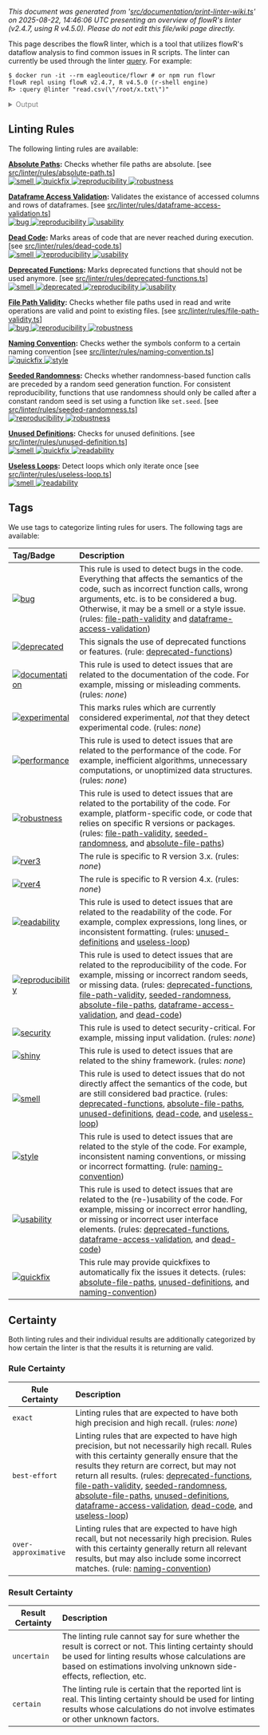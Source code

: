 _This document was generated from '[src/documentation/print-linter-wiki.ts](https://github.com/flowr-analysis/flowr/tree/main//src/documentation/print-linter-wiki.ts)' on 2025-08-22, 14:46:06 UTC presenting an overview of flowR's linter (v2.4.7, using R v4.5.0). Please do not edit this file/wiki page directly._

This page describes the flowR linter, which is a tool that utilizes flowR's dataflow analysis to find common issues in R scripts. The linter can currently be used through the linter [query](https://github.com/flowr-analysis/flowr/wiki/Query%20API).
For example:



```shell
$ docker run -it --rm eagleoutice/flowr # or npm run flowr 
flowR repl using flowR v2.4.7, R v4.5.0 (r-shell engine)
R> :query @linter "read.csv(\"/root/x.txt\")"
```

<details>
<summary style='color:gray'>Output</summary>


```text
Query: [;1mlinter[0m (3 ms)
   ╰ **Deprecated Functions** (deprecated-functions):
       ╰ _Metadata_: <code>{"totalDeprecatedCalls":0,"totalDeprecatedFunctionDefinitions":0,"searchTimeMs":0,"processTimeMs":0}</code>
   ╰ **File Path Validity** (file-path-validity):
       ╰ certain:
           ╰ Path `/root/x.txt` at 1.1-23
       ╰ _Metadata_: <code>{"totalReads":1,"totalUnknown":0,"totalWritesBeforeAlways":0,"totalValid":0,"searchTimeMs":1,"processTimeMs":0}</code>
   ╰ **Seeded Randomness** (seeded-randomness):
       ╰ _Metadata_: <code>{"consumerCalls":0,"callsWithFunctionProducers":0,"callsWithAssignmentProducers":0,"callsWithNonConstantProducers":0,"searchTimeMs":0,"processTimeMs":0}</code>
   ╰ **Absolute Paths** (absolute-file-paths):
       ╰ certain:
           ╰ Path `/root/x.txt` at 1.1-23
       ╰ _Metadata_: <code>{"totalConsidered":1,"totalUnknown":0,"searchTimeMs":1,"processTimeMs":0}</code>
   ╰ **Unused Definitions** (unused-definitions):
       ╰ _Metadata_: <code>{"totalConsidered":0,"searchTimeMs":0,"processTimeMs":0}</code>
   ╰ **Naming Convention** (naming-convention):
       ╰ _Metadata_: <code>{"numMatches":0,"numBreak":0,"searchTimeMs":0,"processTimeMs":0}</code>
   ╰ **Dataframe Access Validation** (dataframe-access-validation):
       ╰ _Metadata_: <code>{"numOperations":0,"numAccesses":0,"totalAccessed":0,"searchTimeMs":0,"processTimeMs":1}</code>
   ╰ **Dead Code** (dead-code):
       ╰ _Metadata_: <code>{"consideredNodes":5,"searchTimeMs":0,"processTimeMs":0}</code>
   ╰ **Useless Loops** (useless-loop):
       ╰ _Metadata_: <code>{"numOfUselessLoops":0,"searchTimeMs":0,"processTimeMs":0}</code>
[;3mAll queries together required ≈3 ms (1ms accuracy, total 9 ms)[0m[0m
```



The linter will analyze the code and return any issues found.
Formatted more nicely, this returns:




```json
[ { "type": "linter" } ]
```


(This query can be shortened to `@linter` when used within the REPL command <span title="Description (Repl Command): Query the given R code, start with 'file://' to indicate a file. The query is to be a valid query in json format (use 'help' to get more information).">`:query`</span>).



_Results (prettified and summarized):_

Query: **linter** (14 ms)\
&nbsp;&nbsp;&nbsp;╰ **Deprecated Functions** (deprecated-functions):\
&nbsp;&nbsp;&nbsp;&nbsp;&nbsp;&nbsp;&nbsp;╰ _Metadata_: <code>{"totalDeprecatedCalls":0,"totalDeprecatedFunctionDefinitions":0,"searchTimeMs":1,"processTimeMs":0}</code>\
&nbsp;&nbsp;&nbsp;╰ **File Path Validity** (file-path-validity):\
&nbsp;&nbsp;&nbsp;&nbsp;&nbsp;&nbsp;&nbsp;╰ certain:\
&nbsp;&nbsp;&nbsp;&nbsp;&nbsp;&nbsp;&nbsp;&nbsp;&nbsp;&nbsp;&nbsp;╰ Path `/root/x.txt` at 1.1-23\
&nbsp;&nbsp;&nbsp;&nbsp;&nbsp;&nbsp;&nbsp;╰ _Metadata_: <code>{"totalReads":1,"totalUnknown":0,"totalWritesBeforeAlways":0,"totalValid":0,"searchTimeMs":5,"processTimeMs":0}</code>\
&nbsp;&nbsp;&nbsp;╰ **Seeded Randomness** (seeded-randomness):\
&nbsp;&nbsp;&nbsp;&nbsp;&nbsp;&nbsp;&nbsp;╰ _Metadata_: <code>{"consumerCalls":0,"callsWithFunctionProducers":0,"callsWithAssignmentProducers":0,"callsWithNonConstantProducers":0,"searchTimeMs":1,"processTimeMs":0}</code>\
&nbsp;&nbsp;&nbsp;╰ **Absolute Paths** (absolute-file-paths):\
&nbsp;&nbsp;&nbsp;&nbsp;&nbsp;&nbsp;&nbsp;╰ certain:\
&nbsp;&nbsp;&nbsp;&nbsp;&nbsp;&nbsp;&nbsp;&nbsp;&nbsp;&nbsp;&nbsp;╰ Path `/root/x.txt` at 1.1-23\
&nbsp;&nbsp;&nbsp;&nbsp;&nbsp;&nbsp;&nbsp;╰ _Metadata_: <code>{"totalConsidered":1,"totalUnknown":0,"searchTimeMs":2,"processTimeMs":0}</code>\
&nbsp;&nbsp;&nbsp;╰ **Unused Definitions** (unused-definitions):\
&nbsp;&nbsp;&nbsp;&nbsp;&nbsp;&nbsp;&nbsp;╰ _Metadata_: <code>{"totalConsidered":0,"searchTimeMs":0,"processTimeMs":0}</code>\
&nbsp;&nbsp;&nbsp;╰ **Naming Convention** (naming-convention):\
&nbsp;&nbsp;&nbsp;&nbsp;&nbsp;&nbsp;&nbsp;╰ _Metadata_: <code>{"numMatches":0,"numBreak":0,"searchTimeMs":0,"processTimeMs":1}</code>\
&nbsp;&nbsp;&nbsp;╰ **Dataframe Access Validation** (dataframe-access-validation):\
&nbsp;&nbsp;&nbsp;&nbsp;&nbsp;&nbsp;&nbsp;╰ _Metadata_: <code>{"numOperations":0,"numAccesses":0,"totalAccessed":0,"searchTimeMs":0,"processTimeMs":2}</code>\
&nbsp;&nbsp;&nbsp;╰ **Dead Code** (dead-code):\
&nbsp;&nbsp;&nbsp;&nbsp;&nbsp;&nbsp;&nbsp;╰ _Metadata_: <code>{"consideredNodes":5,"searchTimeMs":1,"processTimeMs":0}</code>\
&nbsp;&nbsp;&nbsp;╰ **Useless Loops** (useless-loop):\
&nbsp;&nbsp;&nbsp;&nbsp;&nbsp;&nbsp;&nbsp;╰ _Metadata_: <code>{"numOfUselessLoops":0,"searchTimeMs":0,"processTimeMs":0}</code>\
_All queries together required ≈14 ms (1ms accuracy, total 25 ms)_

<details> <summary style="color:gray">Show Detailed Results as Json</summary>

The analysis required _25.4 ms_ (including parsing and normalization and the query) within the generation environment.	

In general, the JSON contains the Ids of the nodes in question as they are present in the normalized AST or the dataflow graph of flowR.
Please consult the [Interface](https://github.com/flowr-analysis/flowr/wiki/Interface) wiki page for more information on how to get those.




```json
{
  "linter": {
    "results": {
      "deprecated-functions": {
        "results": [],
        ".meta": {
          "totalDeprecatedCalls": 0,
          "totalDeprecatedFunctionDefinitions": 0,
          "searchTimeMs": 1,
          "processTimeMs": 0
        }
      },
      "file-path-validity": {
        "results": [
          {
            "range": [
              1,
              1,
              1,
              23
            ],
            "filePath": "/root/x.txt",
            "certainty": "certain"
          }
        ],
        ".meta": {
          "totalReads": 1,
          "totalUnknown": 0,
          "totalWritesBeforeAlways": 0,
          "totalValid": 0,
          "searchTimeMs": 5,
          "processTimeMs": 0
        }
      },
      "seeded-randomness": {
        "results": [],
        ".meta": {
          "consumerCalls": 0,
          "callsWithFunctionProducers": 0,
          "callsWithAssignmentProducers": 0,
          "callsWithNonConstantProducers": 0,
          "searchTimeMs": 1,
          "processTimeMs": 0
        }
      },
      "absolute-file-paths": {
        "results": [
          {
            "certainty": "certain",
            "filePath": "/root/x.txt",
            "range": [
              1,
              1,
              1,
              23
            ]
          }
        ],
        ".meta": {
          "totalConsidered": 1,
          "totalUnknown": 0,
          "searchTimeMs": 2,
          "processTimeMs": 0
        }
      },
      "unused-definitions": {
        "results": [],
        ".meta": {
          "totalConsidered": 0,
          "searchTimeMs": 0,
          "processTimeMs": 0
        }
      },
      "naming-convention": {
        "results": [],
        ".meta": {
          "numMatches": 0,
          "numBreak": 0,
          "searchTimeMs": 0,
          "processTimeMs": 1
        }
      },
      "dataframe-access-validation": {
        "results": [],
        ".meta": {
          "numOperations": 0,
          "numAccesses": 0,
          "totalAccessed": 0,
          "searchTimeMs": 0,
          "processTimeMs": 2
        }
      },
      "dead-code": {
        "results": [],
        ".meta": {
          "consideredNodes": 5,
          "searchTimeMs": 1,
          "processTimeMs": 0
        }
      },
      "useless-loop": {
        "results": [],
        ".meta": {
          "numOfUselessLoops": 0,
          "searchTimeMs": 0,
          "processTimeMs": 0
        }
      }
    },
    ".meta": {
      "timing": 14
    }
  },
  ".meta": {
    "timing": 14
  }
}
```



</details>







	
		

</details>



<h2 id="linting-rules">Linting Rules</h2>

The following linting rules are available:



**[Absolute Paths](https://github.com/flowr-analysis/flowr/wiki/lint-absolute-file-paths):** Checks whether file paths are absolute. [see <a href="https://github.com/flowr-analysis/flowr/tree/main//src/linter/rules/absolute-path.ts#L115">src/linter/rules/absolute-path.ts</a>]\
	<span title="This rule is used to detect issues that do not directly affect the semantics of the code, but are still considered bad practice."><a href='#smell'>![smell](https://img.shields.io/badge/smell-yellow) </a></span> <span title="This rule may provide quickfixes to automatically fix the issues it detects."><a href='#quickfix'>![quickfix](https://img.shields.io/badge/quickfix-lightgray) </a></span> <span title="This rule is used to detect issues that are related to the reproducibility of the code. For example, missing or incorrect random seeds, or missing data."><a href='#reproducibility'>![reproducibility](https://img.shields.io/badge/reproducibility-teal) </a></span> <span title="This rule is used to detect issues that are related to the portability of the code. For example, platform-specific code, or code that relies on specific R versions or packages."><a href='#robustness'>![robustness](https://img.shields.io/badge/robustness-teal) </a></span>

**[Dataframe Access Validation](https://github.com/flowr-analysis/flowr/wiki/lint-dataframe-access-validation):** Validates the existance of accessed columns and rows of dataframes. [see <a href="https://github.com/flowr-analysis/flowr/tree/main//src/linter/rules/dataframe-access-validation.ts#L59">src/linter/rules/dataframe-access-validation.ts</a>]\
	<span title="This rule is used to detect bugs in the code. Everything that affects the semantics of the code, such as incorrect function calls, wrong arguments, etc. is to be considered a bug. Otherwise, it may be a smell or a style issue."><a href='#bug'>![bug](https://img.shields.io/badge/bug-red) </a></span> <span title="This rule is used to detect issues that are related to the reproducibility of the code. For example, missing or incorrect random seeds, or missing data."><a href='#reproducibility'>![reproducibility](https://img.shields.io/badge/reproducibility-teal) </a></span> <span title="This rule is used to detect issues that are related to the (re-)usability of the code. For example, missing or incorrect error handling, or missing or incorrect user interface elements."><a href='#usability'>![usability](https://img.shields.io/badge/usability-teal) </a></span>

**[Dead Code](https://github.com/flowr-analysis/flowr/wiki/lint-dead-code):** Marks areas of code that are never reached during execution. [see <a href="https://github.com/flowr-analysis/flowr/tree/main//src/linter/rules/dead-code.ts#L28">src/linter/rules/dead-code.ts</a>]\
	<span title="This rule is used to detect issues that do not directly affect the semantics of the code, but are still considered bad practice."><a href='#smell'>![smell](https://img.shields.io/badge/smell-yellow) </a></span> <span title="This rule is used to detect issues that are related to the reproducibility of the code. For example, missing or incorrect random seeds, or missing data."><a href='#reproducibility'>![reproducibility](https://img.shields.io/badge/reproducibility-teal) </a></span> <span title="This rule is used to detect issues that are related to the (re-)usability of the code. For example, missing or incorrect error handling, or missing or incorrect user interface elements."><a href='#usability'>![usability](https://img.shields.io/badge/usability-teal) </a></span>

**[Deprecated Functions](https://github.com/flowr-analysis/flowr/wiki/lint-deprecated-functions):** Marks deprecated functions that should not be used anymore. [see <a href="https://github.com/flowr-analysis/flowr/tree/main//src/linter/rules/deprecated-functions.ts#L29">src/linter/rules/deprecated-functions.ts</a>]\
	<span title="This rule is used to detect issues that do not directly affect the semantics of the code, but are still considered bad practice."><a href='#smell'>![smell](https://img.shields.io/badge/smell-yellow) </a></span> <span title="This signals the use of deprecated functions or features."><a href='#deprecated'>![deprecated](https://img.shields.io/badge/deprecated-teal) </a></span> <span title="This rule is used to detect issues that are related to the reproducibility of the code. For example, missing or incorrect random seeds, or missing data."><a href='#reproducibility'>![reproducibility](https://img.shields.io/badge/reproducibility-teal) </a></span> <span title="This rule is used to detect issues that are related to the (re-)usability of the code. For example, missing or incorrect error handling, or missing or incorrect user interface elements."><a href='#usability'>![usability](https://img.shields.io/badge/usability-teal) </a></span>

**[File Path Validity](https://github.com/flowr-analysis/flowr/wiki/lint-file-path-validity):** Checks whether file paths used in read and write operations are valid and point to existing files. [see <a href="https://github.com/flowr-analysis/flowr/tree/main//src/linter/rules/file-path-validity.ts#L49">src/linter/rules/file-path-validity.ts</a>]\
	<span title="This rule is used to detect bugs in the code. Everything that affects the semantics of the code, such as incorrect function calls, wrong arguments, etc. is to be considered a bug. Otherwise, it may be a smell or a style issue."><a href='#bug'>![bug](https://img.shields.io/badge/bug-red) </a></span> <span title="This rule is used to detect issues that are related to the reproducibility of the code. For example, missing or incorrect random seeds, or missing data."><a href='#reproducibility'>![reproducibility](https://img.shields.io/badge/reproducibility-teal) </a></span> <span title="This rule is used to detect issues that are related to the portability of the code. For example, platform-specific code, or code that relies on specific R versions or packages."><a href='#robustness'>![robustness](https://img.shields.io/badge/robustness-teal) </a></span>

**[Naming Convention](https://github.com/flowr-analysis/flowr/wiki/lint-naming-convention):** Checks wether the symbols conform to a certain naming convention [see <a href="https://github.com/flowr-analysis/flowr/tree/main//src/linter/rules/naming-convention.ts#L186">src/linter/rules/naming-convention.ts</a>]\
	<span title="This rule may provide quickfixes to automatically fix the issues it detects."><a href='#quickfix'>![quickfix](https://img.shields.io/badge/quickfix-lightgray) </a></span> <span title="This rule is used to detect issues that are related to the style of the code. For example, inconsistent naming conventions, or missing or incorrect formatting."><a href='#style'>![style](https://img.shields.io/badge/style-teal) </a></span>

**[Seeded Randomness](https://github.com/flowr-analysis/flowr/wiki/lint-seeded-randomness):** Checks whether randomness-based function calls are preceded by a random seed generation function. For consistent reproducibility, functions that use randomness should only be called after a constant random seed is set using a function like `set.seed`. [see <a href="https://github.com/flowr-analysis/flowr/tree/main//src/linter/rules/seeded-randomness.ts#L49">src/linter/rules/seeded-randomness.ts</a>]\
	<span title="This rule is used to detect issues that are related to the reproducibility of the code. For example, missing or incorrect random seeds, or missing data."><a href='#reproducibility'>![reproducibility](https://img.shields.io/badge/reproducibility-teal) </a></span> <span title="This rule is used to detect issues that are related to the portability of the code. For example, platform-specific code, or code that relies on specific R versions or packages."><a href='#robustness'>![robustness](https://img.shields.io/badge/robustness-teal) </a></span>

**[Unused Definitions](https://github.com/flowr-analysis/flowr/wiki/lint-unused-definitions):** Checks for unused definitions. [see <a href="https://github.com/flowr-analysis/flowr/tree/main//src/linter/rules/unused-definition.ts#L96">src/linter/rules/unused-definition.ts</a>]\
	<span title="This rule is used to detect issues that do not directly affect the semantics of the code, but are still considered bad practice."><a href='#smell'>![smell](https://img.shields.io/badge/smell-yellow) </a></span> <span title="This rule may provide quickfixes to automatically fix the issues it detects."><a href='#quickfix'>![quickfix](https://img.shields.io/badge/quickfix-lightgray) </a></span> <span title="This rule is used to detect issues that are related to the readability of the code. For example, complex expressions, long lines, or inconsistent formatting."><a href='#readability'>![readability](https://img.shields.io/badge/readability-teal) </a></span>

**[Useless Loops](https://github.com/flowr-analysis/flowr/wiki/lint-useless-loop):** Detect loops which only iterate once [see <a href="https://github.com/flowr-analysis/flowr/tree/main//src/linter/rules/useless-loop.ts#L27">src/linter/rules/useless-loop.ts</a>]\
	<span title="This rule is used to detect issues that do not directly affect the semantics of the code, but are still considered bad practice."><a href='#smell'>![smell](https://img.shields.io/badge/smell-yellow) </a></span> <span title="This rule is used to detect issues that are related to the readability of the code. For example, complex expressions, long lines, or inconsistent formatting."><a href='#readability'>![readability](https://img.shields.io/badge/readability-teal) </a></span>
	
<h2 id="tags">Tags</h2>

We use tags to categorize linting rules for users. The following tags are available:

| Tag/Badge&emsp;&emsp; | Description |
| --- | :-- |
| <a id="bug"></a> <span title="This rule is used to detect bugs in the code. Everything that affects the semantics of the code, such as incorrect function calls, wrong arguments, etc. is to be considered a bug. Otherwise, it may be a smell or a style issue."><a href='#bug'>![bug](https://img.shields.io/badge/bug-red) </a></span> | This rule is used to detect bugs in the code. Everything that affects the semantics of the code, such as incorrect function calls, wrong arguments, etc. is to be considered a bug. Otherwise, it may be a smell or a style issue. (rules: [file-path-validity](https://github.com/flowr-analysis/flowr/wiki/lint-file-path-validity) and [dataframe-access-validation](https://github.com/flowr-analysis/flowr/wiki/lint-dataframe-access-validation)) | 
| <a id="deprecated"></a> <span title="This signals the use of deprecated functions or features."><a href='#deprecated'>![deprecated](https://img.shields.io/badge/deprecated-teal) </a></span> | This signals the use of deprecated functions or features. (rule: [deprecated-functions](https://github.com/flowr-analysis/flowr/wiki/lint-deprecated-functions)) | 
| <a id="documentation"></a> <span title="This rule is used to detect issues that are related to the documentation of the code. For example, missing or misleading comments."><a href='#documentation'>![documentation](https://img.shields.io/badge/documentation-teal) </a></span> | This rule is used to detect issues that are related to the documentation of the code. For example, missing or misleading comments. (rules: _none_) | 
| <a id="experimental"></a> <span title="This marks rules which are currently considered experimental, _not_ that they detect experimental code."><a href='#experimental'>![experimental](https://img.shields.io/badge/experimental-teal) </a></span> | This marks rules which are currently considered experimental, _not_ that they detect experimental code. (rules: _none_) | 
| <a id="performance"></a> <span title="This rule is used to detect issues that are related to the performance of the code. For example, inefficient algorithms, unnecessary computations, or unoptimized data structures."><a href='#performance'>![performance](https://img.shields.io/badge/performance-teal) </a></span> | This rule is used to detect issues that are related to the performance of the code. For example, inefficient algorithms, unnecessary computations, or unoptimized data structures. (rules: _none_) | 
| <a id="robustness"></a> <span title="This rule is used to detect issues that are related to the portability of the code. For example, platform-specific code, or code that relies on specific R versions or packages."><a href='#robustness'>![robustness](https://img.shields.io/badge/robustness-teal) </a></span> | This rule is used to detect issues that are related to the portability of the code. For example, platform-specific code, or code that relies on specific R versions or packages. (rules: [file-path-validity](https://github.com/flowr-analysis/flowr/wiki/lint-file-path-validity), [seeded-randomness](https://github.com/flowr-analysis/flowr/wiki/lint-seeded-randomness), and [absolute-file-paths](https://github.com/flowr-analysis/flowr/wiki/lint-absolute-file-paths)) | 
| <a id="rver3"></a> <span title="The rule is specific to R version 3.x."><a href='#rver3'>![rver3](https://img.shields.io/badge/rver3-teal) </a></span> | The rule is specific to R version 3.x. (rules: _none_) | 
| <a id="rver4"></a> <span title="The rule is specific to R version 4.x."><a href='#rver4'>![rver4](https://img.shields.io/badge/rver4-teal) </a></span> | The rule is specific to R version 4.x. (rules: _none_) | 
| <a id="readability"></a> <span title="This rule is used to detect issues that are related to the readability of the code. For example, complex expressions, long lines, or inconsistent formatting."><a href='#readability'>![readability](https://img.shields.io/badge/readability-teal) </a></span> | This rule is used to detect issues that are related to the readability of the code. For example, complex expressions, long lines, or inconsistent formatting. (rules: [unused-definitions](https://github.com/flowr-analysis/flowr/wiki/lint-unused-definitions) and [useless-loop](https://github.com/flowr-analysis/flowr/wiki/lint-useless-loop)) | 
| <a id="reproducibility"></a> <span title="This rule is used to detect issues that are related to the reproducibility of the code. For example, missing or incorrect random seeds, or missing data."><a href='#reproducibility'>![reproducibility](https://img.shields.io/badge/reproducibility-teal) </a></span> | This rule is used to detect issues that are related to the reproducibility of the code. For example, missing or incorrect random seeds, or missing data. (rules: [deprecated-functions](https://github.com/flowr-analysis/flowr/wiki/lint-deprecated-functions), [file-path-validity](https://github.com/flowr-analysis/flowr/wiki/lint-file-path-validity), [seeded-randomness](https://github.com/flowr-analysis/flowr/wiki/lint-seeded-randomness), [absolute-file-paths](https://github.com/flowr-analysis/flowr/wiki/lint-absolute-file-paths), [dataframe-access-validation](https://github.com/flowr-analysis/flowr/wiki/lint-dataframe-access-validation), and [dead-code](https://github.com/flowr-analysis/flowr/wiki/lint-dead-code)) | 
| <a id="security"></a> <span title="This rule is used to detect security-critical. For example, missing input validation."><a href='#security'>![security](https://img.shields.io/badge/security-orange) </a></span> | This rule is used to detect security-critical. For example, missing input validation. (rules: _none_) | 
| <a id="shiny"></a> <span title="This rule is used to detect issues that are related to the shiny framework."><a href='#shiny'>![shiny](https://img.shields.io/badge/shiny-teal) </a></span> | This rule is used to detect issues that are related to the shiny framework. (rules: _none_) | 
| <a id="smell"></a> <span title="This rule is used to detect issues that do not directly affect the semantics of the code, but are still considered bad practice."><a href='#smell'>![smell](https://img.shields.io/badge/smell-yellow) </a></span> | This rule is used to detect issues that do not directly affect the semantics of the code, but are still considered bad practice. (rules: [deprecated-functions](https://github.com/flowr-analysis/flowr/wiki/lint-deprecated-functions), [absolute-file-paths](https://github.com/flowr-analysis/flowr/wiki/lint-absolute-file-paths), [unused-definitions](https://github.com/flowr-analysis/flowr/wiki/lint-unused-definitions), [dead-code](https://github.com/flowr-analysis/flowr/wiki/lint-dead-code), and [useless-loop](https://github.com/flowr-analysis/flowr/wiki/lint-useless-loop)) | 
| <a id="style"></a> <span title="This rule is used to detect issues that are related to the style of the code. For example, inconsistent naming conventions, or missing or incorrect formatting."><a href='#style'>![style](https://img.shields.io/badge/style-teal) </a></span> | This rule is used to detect issues that are related to the style of the code. For example, inconsistent naming conventions, or missing or incorrect formatting. (rule: [naming-convention](https://github.com/flowr-analysis/flowr/wiki/lint-naming-convention)) | 
| <a id="usability"></a> <span title="This rule is used to detect issues that are related to the (re-)usability of the code. For example, missing or incorrect error handling, or missing or incorrect user interface elements."><a href='#usability'>![usability](https://img.shields.io/badge/usability-teal) </a></span> | This rule is used to detect issues that are related to the (re-)usability of the code. For example, missing or incorrect error handling, or missing or incorrect user interface elements. (rules: [deprecated-functions](https://github.com/flowr-analysis/flowr/wiki/lint-deprecated-functions), [dataframe-access-validation](https://github.com/flowr-analysis/flowr/wiki/lint-dataframe-access-validation), and [dead-code](https://github.com/flowr-analysis/flowr/wiki/lint-dead-code)) | 
| <a id="quickfix"></a> <span title="This rule may provide quickfixes to automatically fix the issues it detects."><a href='#quickfix'>![quickfix](https://img.shields.io/badge/quickfix-lightgray) </a></span> | This rule may provide quickfixes to automatically fix the issues it detects. (rules: [absolute-file-paths](https://github.com/flowr-analysis/flowr/wiki/lint-absolute-file-paths), [unused-definitions](https://github.com/flowr-analysis/flowr/wiki/lint-unused-definitions), and [naming-convention](https://github.com/flowr-analysis/flowr/wiki/lint-naming-convention)) | 

<h2 id="certainty">Certainty</h2>

Both linting rules and their individual results are additionally categorized by how certain the linter is that the results it is returning are valid.

<h3 id="rule-certainty">Rule Certainty</h3>

| Rule Certainty | Description |
| -------------- | :---------- |
| <a id="exact"></a> `exact` | Linting rules that are expected to have both high precision and high recall. (rules: _none_) |
| <a id="best-effort"></a> `best-effort` | Linting rules that are expected to have high precision, but not necessarily high recall. Rules with this certainty generally ensure that the results they return are correct, but may not return all results. (rules: [deprecated-functions](https://github.com/flowr-analysis/flowr/wiki/lint-deprecated-functions), [file-path-validity](https://github.com/flowr-analysis/flowr/wiki/lint-file-path-validity), [seeded-randomness](https://github.com/flowr-analysis/flowr/wiki/lint-seeded-randomness), [absolute-file-paths](https://github.com/flowr-analysis/flowr/wiki/lint-absolute-file-paths), [unused-definitions](https://github.com/flowr-analysis/flowr/wiki/lint-unused-definitions), [dataframe-access-validation](https://github.com/flowr-analysis/flowr/wiki/lint-dataframe-access-validation), [dead-code](https://github.com/flowr-analysis/flowr/wiki/lint-dead-code), and [useless-loop](https://github.com/flowr-analysis/flowr/wiki/lint-useless-loop)) |
| <a id="over-approximative"></a> `over-approximative` | Linting rules that are expected to have high recall, but not necessarily high precision. Rules with this certainty generally return all relevant results, but may also include some incorrect matches. (rule: [naming-convention](https://github.com/flowr-analysis/flowr/wiki/lint-naming-convention)) |
	
<h3 id="result-certainty">Result Certainty</h3>

| Result Certainty | Description |
| ---------------- | :---------- |
| <a id="uncertain"></a> `uncertain` | The linting rule cannot say for sure whether the result is correct or not. This linting certainty should be used for linting results whose calculations are based on estimations involving unknown side-effects, reflection, etc. |
| <a id="certain"></a> `certain` | The linting rule is certain that the reported lint is real. This linting certainty should be used for linting results whose calculations do not involve estimates or other unknown factors. |
